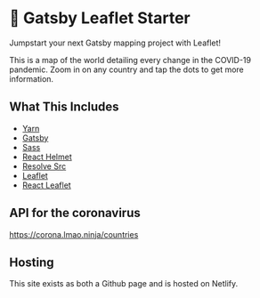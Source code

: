 # 🍃 Gatsby Leaflet Starter

Jumpstart your next Gatsby mapping project with Leaflet!

This is a map of the world detailing every change in the COVID-19 pandemic. Zoom in on any country and tap the dots to get more information.

## What This Includes
* [Yarn](https://yarnpkg.com/en/)
* [Gatsby](https://www.gatsbyjs.org/)
* [Sass](https://sass-lang.com)
* [React Helmet](https://github.com/nfl/react-helmet)
* [Resolve Src](https://github.com/alampros/gatsby-plugin-resolve-src)
* [Leaflet](https://leafletjs.com/)
* [React Leaflet](https://react-leaflet.js.org)

## API for the coronavirus

https://corona.lmao.ninja/countries

## Hosting

This site exists as both a Github page and is hosted on Netlify.
